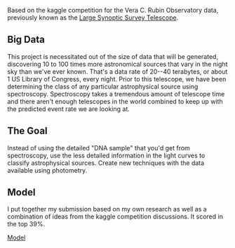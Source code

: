 Based on the kaggle competition for the Vera C. Rubin Observatory data, previously known as the [Large Synoptic Survey Telescope](https://www.lsst.org/lsst/). 

## Big Data

This project is necessitated out of the size of data that will be generated, discovering 10 to 100 times more astronomical sources that vary in the night sky than we've ever known. That's a data rate of 20--40 terabytes, or about 1 US Library of Congress, every night.
Prior to this telescope, we have been determining the class of any particular astrophysical source using spectroscopy.
Spectroscopy takes a tremendous amount of telescope time and there aren't enough telescopes in the world combined to keep up with the predicted event rate we are looking at.

## The Goal
Instead of using the detailed "DNA sample" that you'd get from spectroscopy, use the less detailed information in the light curves to classify astrophysical sources.
Create new techniques with the data available using photometry.

## Model
I put together my submission based on my own research as well as a combination of ideas from the kaggle competition discussions. It scored in the top 39%.

[Model](https://github.com/Holly-E/Astrophysics-Kaggle-Competition/blob/master/Submission_code.pdf)
